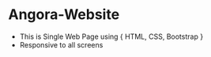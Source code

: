 # Angora-Website
* This is Single Web Page using { HTML, CSS, Bootstrap }
* Responsive to all screens

